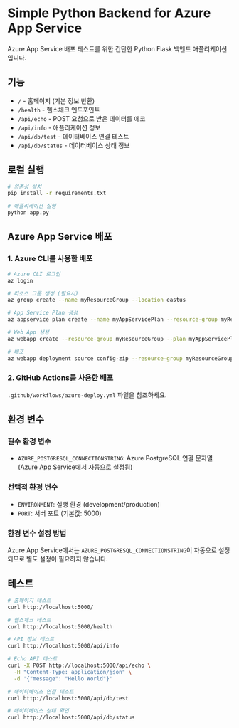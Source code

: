 # Simple Python Backend for Azure App Service

Azure App Service 배포 테스트를 위한 간단한 Python Flask 백엔드 애플리케이션입니다.

## 기능

- `/` - 홈페이지 (기본 정보 반환)
- `/health` - 헬스체크 엔드포인트
- `/api/echo` - POST 요청으로 받은 데이터를 에코
- `/api/info` - 애플리케이션 정보
- `/api/db/test` - 데이터베이스 연결 테스트
- `/api/db/status` - 데이터베이스 상태 정보

## 로컬 실행

```bash
# 의존성 설치
pip install -r requirements.txt

# 애플리케이션 실행
python app.py
```

## Azure App Service 배포

### 1. Azure CLI를 사용한 배포

```bash
# Azure CLI 로그인
az login

# 리소스 그룹 생성 (필요시)
az group create --name myResourceGroup --location eastus

# App Service Plan 생성
az appservice plan create --name myAppServicePlan --resource-group myResourceGroup --sku B1 --is-linux

# Web App 생성
az webapp create --resource-group myResourceGroup --plan myAppServicePlan --name myPythonApp --runtime "PYTHON|3.9"

# 배포
az webapp deployment source config-zip --resource-group myResourceGroup --name myPythonApp --src <your-zip-file>
```

### 2. GitHub Actions를 사용한 배포

`.github/workflows/azure-deploy.yml` 파일을 참조하세요.

## 환경 변수

### 필수 환경 변수
- `AZURE_POSTGRESQL_CONNECTIONSTRING`: Azure PostgreSQL 연결 문자열 (Azure App Service에서 자동으로 설정됨)

### 선택적 환경 변수
- `ENVIRONMENT`: 실행 환경 (development/production)
- `PORT`: 서버 포트 (기본값: 5000)

### 환경 변수 설정 방법

Azure App Service에서는 `AZURE_POSTGRESQL_CONNECTIONSTRING`이 자동으로 설정되므로 별도 설정이 필요하지 않습니다.

## 테스트

```bash
# 홈페이지 테스트
curl http://localhost:5000/

# 헬스체크 테스트
curl http://localhost:5000/health

# API 정보 테스트
curl http://localhost:5000/api/info

# Echo API 테스트
curl -X POST http://localhost:5000/api/echo \
  -H "Content-Type: application/json" \
  -d '{"message": "Hello World"}'

# 데이터베이스 연결 테스트
curl http://localhost:5000/api/db/test

# 데이터베이스 상태 확인
curl http://localhost:5000/api/db/status
```
